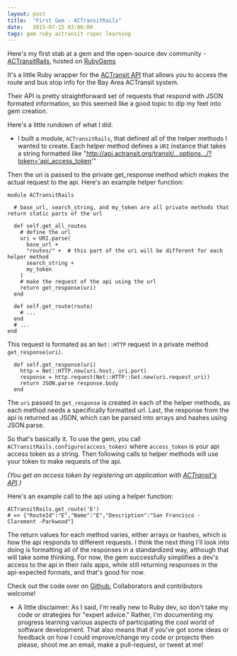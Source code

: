 ```yaml
---
layout: post
title:  "First Gem - ACTransitRails"
date:   2015-07-15 03:06:00
tags: gem ruby actransit rspec learning
---
```


Here's my first stab at a gem and the open-source dev community - [ACTransitRails](https://github.com/sanjayypatel/actransit_rails), hosted on [RubyGems](https://rubygems.org/gems/actransit_rails)

It's a little Ruby wrapper for the [ACTransit API](http://api.actransit.org/transit/) that allows you to access the route and bus stop info for the Bay Area ACTransit system. 

Their API is pretty straightforward set of requests that respond with JSON formated information, so this seemed like a good topic to dip my feet into gem creation.

Here's a little rundown of what I did.

* I built a module, `ACTransitRails`, that defined all of the helper methods I wanted to create.  Each helper method defines a `URI` instance that takes a string formatted like "http://api.actransit.org/transit/...options.../?token='api_access_token'"

Then the uri is passed to the private get_response method which makes the actual request to the api. Here's an example helper function:

~~~
module ACTransitRails
  
  # base_url, search_string, and my_token are all private methods that return static parts of the url

  def self.get_all_routes
    # define the url
    uri = URI.parse(
      base_url + 
      "routes/" +  # this part of the uri will be different for each helper method
      search_string + 
      my_token
    )
    # make the request of the api using the url
    return get_response(uri)
  end

  def self.get_route(route)
    # ...
  end
  # ...
end
~~~

This request is formated as an `Net::HTTP` request in a private method `get_response(uri)`.

~~~
  def self.get_response(uri)
    http = Net::HTTP.new(uri.host, uri.port)
    response = http.request(Net::HTTP::Get.new(uri.request_uri))
    return JSON.parse response.body
  end
~~~

The `uri` passed to `get_response` is created in each of the helper methods, as each method needs a specifically formatted url. Last, the response from the api is returned as JSON, which can be parsed into arrays and hashes using JSON.parse.

So that's basically it.  To use the gem, you call `ACTransitRails.configure(access_token)` where `access_token` is your api access token as a string. Then following calls to helper methods will use your token to make requests of the api. 

*(You get an access token by registering an application with [ACTransit's API](http://api.actransit.org/transit/Account/Register).)*

Here's an example call to the api using a helper function:

~~~
ACTransitRails.get_route('E')
# => {"RouteId":"E","Name":"E","Description":"San Francisco - Claremont -Parkwood"}
~~~

The return values for each method varies, either arrays or hashes, which is how the api responds to different requests.  I think the next thing I'll look into doing is formatting all of the responses in a standardized way, although that will take some thinking.  For now, the gem successfully simplifies a dev's access to the api in their rails apps, while still returning responses in the api-expected formats, and that's good for now.  

Check out the code over on [Github.](https://github.com/sanjayypatel/actransit_rails/)  Collaborators and contributors welcome!

* A little disclaimer: As I said, I'm really new to Ruby dev, so don't take my code or strategies for "expert advice."  Rather, I'm documenting my progress learning various aspects of participating the cool world of software development.  That also means that if you've got some ideas or feedback on how I could improve/change my code or projects then please, shoot me an email, make a pull-request, or tweet at me!